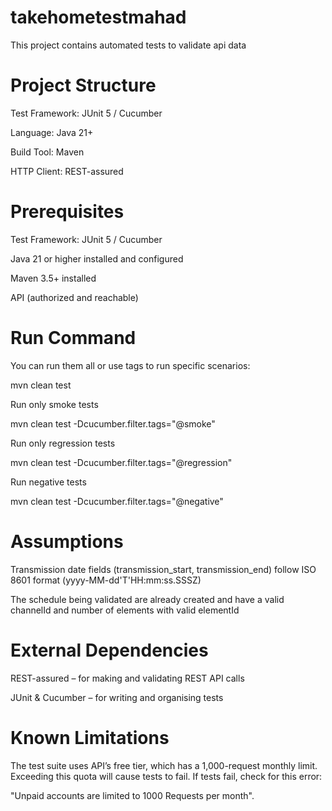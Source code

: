 # takehometestmahad
This project contains automated tests to validate api data
# Project Structure
Test Framework: JUnit 5 / Cucumber

Language: Java 21+

Build Tool: Maven

HTTP Client: REST-assured

# Prerequisites
Test Framework: JUnit 5 / Cucumber

Java 21 or higher installed and configured

Maven 3.5+ installed

API (authorized and reachable)
# Run Command


You can run them all or use tags to run specific scenarios:

mvn clean test

Run only smoke tests

mvn clean test -Dcucumber.filter.tags="@smoke"

Run only regression tests

mvn clean test -Dcucumber.filter.tags="@regression"

Run negative tests

mvn clean test -Dcucumber.filter.tags="@negative"

# Assumptions
Transmission date fields (transmission_start, transmission_end) follow ISO 8601 format (yyyy-MM-dd'T'HH:mm:ss.SSSZ)

The schedule being validated are already created and have a valid channelId and 
number of elements with valid elementId

# External Dependencies
REST-assured – for making and validating REST API calls

JUnit & Cucumber – for writing and organising tests

# Known Limitations
The test suite uses API’s free tier, which has a 1,000-request monthly limit. Exceeding this quota will cause tests to fail. If tests fail, check for this error:

"Unpaid accounts are limited to 1000 Requests per month".